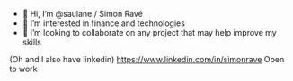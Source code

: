 - 👋 Hi, I’m @saulane / Simon Ravé
- 👀 I’m interested in finance and technologies
- 💞️ I’m looking to collaborate on any project that may help improve my skills 

(Oh and I also have linkedin)
https://www.linkedin.com/in/simonrave
Open to work
